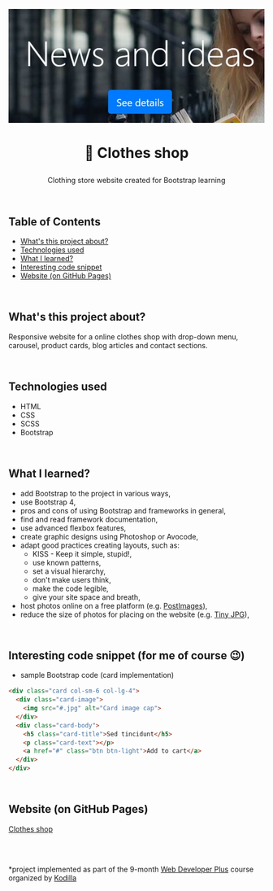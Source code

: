 <p align="center">
<a href="https://grzegorz-jodlowski.github.io/clothes-shop-bootstrap/"><img src="logo2.jpg" title="logo" alt=""></a>
</p>



# <p align="center">👗 Clothes shop</p>
<p align="center">Clothing store website created for Bootstrap learning</p>

</br>

## Table of Contents

- [What's this project about?](#about)
- [Technologies used](#technologies)
- [What I learned?](#what)
- [Interesting code snippet](#interesting)
- [Website (on GitHub Pages)](#site)

</br>

## <a name="about"></a>What's this project about?

Responsive website for a online clothes shop with drop-down menu, carousel, product cards, blog articles and contact sections.

</br>

## <a name="technologies"></a>Technologies used
- HTML
- CSS
- SCSS
- Bootstrap

</br>

## <a name="what"></a>What I learned?
- add Bootstrap to the project in various ways,
- use Bootstrap 4,
- pros and cons of using Bootstrap and frameworks in general,
- find and read framework documentation,
- use advanced flexbox features,
- create graphic designs using Photoshop or Avocode,
- adapt good practices creating layouts, such as:
   - KISS - Keep it simple, stupid!,
   - use known patterns,
   - set a visual hierarchy,
   - don't make users think,
   - make the code legible,
   - give your site space and breath,
- host photos online on a free platform (e.g. <a href="https://postimages.org">PostImages</a>),
- reduce the size of photos for placing on the website  (e.g. <a href="https://tinyjpg.com">Tiny JPG</a>),


</br>

## <a name="interesting"></a>Interesting code snippet (for me of course 😉)
- sample Bootstrap code (card implementation)

```html
<div class="card col-sm-6 col-lg-4">
  <div class="card-image">
    <img src="#.jpg" alt="Card image cap">
  </div>
  <div class="card-body">
    <h5 class="card-title">Sed tincidunt</h5>
    <p class="card-text"></p>
    <a href="#" class="btn btn-light">Add to cart</a>
  </div>
</div>
```

</br>

## <a name="site"></a>Website (on GitHub Pages)
<a href="https://grzegorz-jodlowski.github.io/clothes-shop-bootstrap/">Clothes shop</a>

</br>
</br>

  *project implemented as part of the 9-month [Web Developer Plus](https://kodilla.com/pl/bootcamp/webdeveloper/?type=wdp&editionId=309) course organized by [Kodilla](https://drive.google.com/file/d/1AZGDMtjhsHbrtXhRSIlRKKc3RCxQk6YY/view?usp=sharing)
